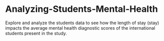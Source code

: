 # Analyzing-Students-Mental-Health
Explore and analyze the students data to see how the length of stay (stay) impacts the average mental health diagnostic scores of the international students present in the study.
